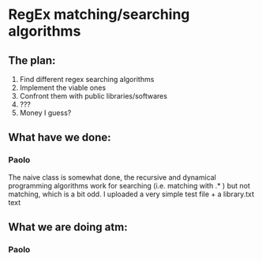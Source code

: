 # RegEx matching/searching algorithms

## The plan:
1. Find different regex searching algorithms
2. Implement the viable ones
3. Confront them with public libraries/softwares
4. ???
5. Money I guess?

## What have we done:
### Paolo
The naive class is somewhat done, the recursive and dynamical programming algorithms work for searching (i.e. matching with .* ) but not matching, which is a bit odd.
I uploaded a very simple test file + a library.txt text

## What we are doing atm:
### Paolo 
